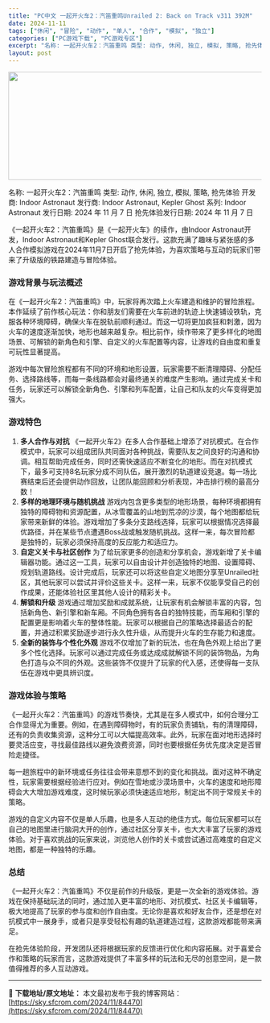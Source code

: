 ```yaml
---
title: "PC中文 一起开火车2：汽笛重鸣Unrailed 2: Back on Track v311 392M"
date: 2024-11-11
tags: ["休闲", "冒险", "动作", "单人", "合作", "模拟", "独立"]
categories: ["PC游戏下载", "PC游戏专区"]
excerpt: "名称: 一起开火车2：汽笛重鸣 类型: 动作, 休闲, 独立, 模拟, 策略, 抢先体验 开发商: Indoor Astronaut 发行商: Indoor Astronaut, Kepler Ghost 系列: Indoor Astronaut 发行日期: 2024 年 11 月 7 日 抢先体验&hellip;"
layout: post
---
```


<img class="aligncenter size-full wp-image-84471" src="https://sky.sfcrom.com/wp-content/uploads/2024/11/2024111102563974.webp" alt="" width="660" height="215" />

名称: 一起开火车2：汽笛重鸣
类型: 动作, 休闲, 独立, 模拟, 策略, 抢先体验
开发商: Indoor Astronaut
发行商: Indoor Astronaut, Kepler Ghost
系列: Indoor Astronaut
发行日期: 2024 年 11 月 7 日
抢先体验发行日期: 2024 年 11 月 7 日

《一起开火车2：汽笛重鸣》是《一起开火车》的续作，由Indoor Astronaut开发，Indoor Astronaut和Kepler Ghost联合发行。这款充满了趣味与紧张感的多人合作模拟游戏在2024年11月7日开启了抢先体验，为喜欢策略与互动的玩家们带来了升级版的铁路建造与冒险体验。
<h3>游戏背景与玩法概述</h3>
在《一起开火车2：汽笛重鸣》中，玩家将再次踏上火车建造和维护的冒险旅程。本作延续了前作核心玩法：你和朋友们需要在火车前进的轨迹上快速铺设铁轨，克服各种环境障碍，确保火车在脱轨前顺利通过。而这一切将更加疯狂和刺激，因为火车的速度逐渐加快，地形也越来越复杂。相比前作，续作带来了更多样化的地图场景、可解锁的新角色和引擎、自定义的火车配置等内容，让游戏的自由度和重复可玩性显著提高。

游戏中每次冒险旅程都有不同的环境和地形设置，玩家需要不断清理障碍、分配任务、选择路线等，而每一条线路都会对最终通关的难度产生影响。通过完成关卡和任务，玩家还可以解锁全新角色、引擎和列车配置，让自己和队友的火车变得更加强大。
<h3>游戏特色</h3>
<ol>
 	<li><strong>多人合作与对抗</strong>
《一起开火车2》在多人合作基础上增添了对抗模式。在合作模式中，玩家可以组成团队共同面对各种挑战，需要队友之间良好的沟通和协调。相互帮助完成任务，同时还需快速适应不断变化的地形。而在对抗模式下，最多可支持8名玩家分成不同队伍，展开激烈的轨道建设竞速。每一场比赛结束后还会提供动作回放，让团队能回顾和分析表现，冲击排行榜的最高分数！</li>
 	<li><strong>多样的地理环境与随机挑战</strong>
游戏内包含更多类型的地形场景，每种环境都拥有独特的障碍物和资源配置，从冰雪覆盖的山地到荒凉的沙漠，每个地图都给玩家带来新鲜的体验。游戏增加了多条分支路线选择，玩家可以根据情况选择最优路径，并在某些节点遭遇Boss战或触发随机挑战。这样一来，每次冒险都是独特的，玩家必须保持高度的反应能力和适应力。</li>
 	<li><strong>自定义关卡与社区创作</strong>
为了给玩家更多的创造和分享机会，游戏新增了关卡编辑器功能。通过这一工具，玩家可以自由设计并创造独特的地图、设置障碍、规划轨道路线。设计完成后，玩家还可以将这些自定义地图分享至Unrailed社区，其他玩家可以尝试并评价这些关卡。这样一来，玩家不仅能享受自己的创作成果，还能体验社区里其他人设计的精彩关卡。</li>
 	<li><strong>解锁和升级</strong>
游戏通过增加奖励和成就系统，让玩家有机会解锁丰富的内容，包括新角色、新引擎和新车厢。不同角色拥有各自的独特技能，而车厢和引擎的配置更是影响着火车的整体性能。玩家可以根据自己的策略选择最适合的配置，并通过积累奖励逐步进行永久性升级，从而提升火车的生存能力和速度。</li>
 	<li><strong>全新的装饰与个性化外观</strong>
游戏不仅增加了新的玩法，也在角色外观上给出了更多个性化选择。玩家可以通过完成任务或达成成就解锁不同的装饰物品，为角色打造与众不同的外观。这些装饰不仅提升了玩家的代入感，还使得每一支队伍在游戏中更具辨识度。</li>
</ol>
<h3>游戏体验与策略</h3>
《一起开火车2：汽笛重鸣》的游戏节奏快，尤其是在多人模式中，如何合理分工合作显得尤为重要。例如，在遇到障碍物时，有的玩家负责铺轨，有的清理障碍，还有的负责收集资源，这种分工可以大幅提高效率。此外，玩家在面对地形选择时要灵活应变，寻找最佳路线以避免浪费资源，同时也要根据任务优先度决定是否冒险走捷径。

每一趟旅程中的新环境或任务往往会带来意想不到的变化和挑战。面对这种不确定性，玩家需要根据经验进行应对。例如在雪地或沙漠场景中，火车的速度和地形障碍会大大增加游戏难度，这时候玩家必须快速适应地形，制定出不同于常规关卡的策略。

游戏的自定义内容不仅是单人乐趣，也是多人互动的绝佳方式。每位玩家都可以在自己的地图里进行脑洞大开的创作，通过社区分享关卡，也大大丰富了玩家的游戏体验。对于喜欢挑战的玩家来说，浏览他人创作的关卡或尝试通过高难度的自定义地图，都是一种独特的乐趣。
<h3>总结</h3>
《一起开火车2：汽笛重鸣》不仅是前作的升级版，更是一次全新的游戏体验。游戏在保持基础玩法的同时，通过加入更丰富的地形、对抗模式、社区关卡编辑等，极大地提高了玩家的参与度和创作自由度。无论你是喜欢和好友合作，还是想在对抗模式中一展身手，或者只是享受轻松有趣的轨道建造过程，这款游戏都能带来满足。

在抢先体验阶段，开发团队还将根据玩家的反馈进行优化和内容拓展。对于喜爱合作和策略的玩家而言，这款游戏提供了丰富多样的玩法和无尽的创意空间，是一款值得推荐的多人互动游戏。

---
📖 **下载地址/原文地址：** 本文最初发布于我的博客网站：[https://sky.sfcrom.com/2024/11/84470](https://sky.sfcrom.com/2024/11/84470)
